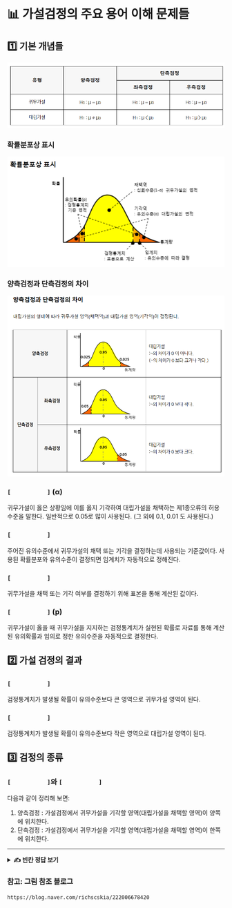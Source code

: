 # 📊 가설검정의 주요 용어 이해 문제들

## 1️⃣ 기본 개념들  

![검정 방법 비교](그림8.png)

### 확률분포상 표시
![확률분포도](그림9.png)

### 양측검정과 단측검정의 차이
![검정 유형 비교](그림10.png)

### `[          ]` (α)
귀무가설이 옳은 상황임에 이를 옳지 기각하여 대립가설을 채택하는 제1종오류의 허용수준을 말한다. 일반적으로 0.05로 많이 사용된다. (그 외에 0.1, 0.01 도 사용된다.)

### `[          ]`
주어진 유의수준에서 귀무가설의 채택 또는 기각을 결정하는데 사용되는 기준값이다. 사용된 확률분포와 유의수준이 결정되면 임계치가 자동적으로 정해진다.

### `[          ]`
귀무가설을 채택 또는 기각 여부를 결정하기 위해 표본을 통해 계산된 값이다.

### `[          ]` (p)
귀무가설이 옳을 때 귀무가설을 지지하는 검정통계치가 실현된 확률로 자료를 통해 계산된 유의확률과 임의로 정한 유의수준을 자동적으로 결정한다.

## 2️⃣ 가설 검정의 결과

### `[          ]`
검정통계치가 발생될 확률이 유의수준보다 큰 영역으로 귀무가설 영역이 된다.

### `[          ]`
검정통계치가 발생될 확률이 유의수준보다 작은 영역으로 대립가설 영역이 된다.

## 3️⃣ 검정의 종류

### `[          ]`와 `[          ]`
다음과 같이 정리해 보면:
1) 양측검정 : 가설검정에서 귀무가설을 기각할 영역(대립가설을 채택할 영역)이 양쪽에 위치한다.
2) 단측검정 : 가설검정에서 귀무가설을 기각할 영역(대립가설을 채택할 영역)이 한쪽에 위치한다.


---

<details>
<summary><b>✍️ 빈칸 정답 보기</b></summary>

- 유의수준
- 임계치
- 검정통계치
- 유의확률
- 채택역
- 기각역
- 양측검정
- 단측검정

</details>


### 참고: 그림 참조 블로그 
`https://blog.naver.com/richscskia/222006678420`
